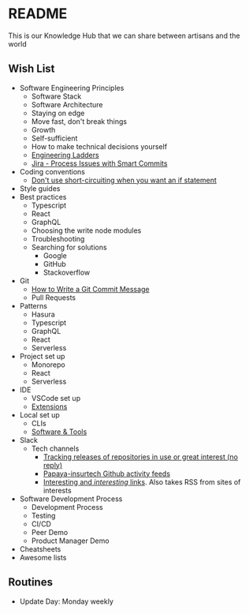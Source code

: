 # README

This is our Knowledge Hub that we can share between artisans and the world

## Wish List

- Software Engineering Principles
  - Software Stack
  - Software Architecture
  - Staying on edge
  - Move fast, don't break things
  - Growth
  - Self-sufficient
  - How to make technical decisions yourself
  - [Engineering Ladders](https://github.com/jorgef/engineeringladders)
  - [Jira - Process Issues with Smart Commits](https://support.atlassian.com/jira-software-cloud/docs/process-issues-with-smart-commits/)
- Coding conventions
  - [Don't use short-circuiting when you want an if statement](https://www.codereadability.com/dont-use-short-circuiting-when-you-want-an-if-statement/)
- Style guides
- Best practices
  - Typescript
  - React
  - GraphQL
  - Choosing the write node modules
  - Troubleshooting
  - Searching for solutions
    - Google
    - GitHub
    - Stackoverflow
- Git
  - [How to Write a Git Commit Message](https://cbea.ms/git-commit/)
  - Pull Requests
- Patterns
  - Hasura
  - Typescript
  - GraphQL
  - React
  - Serverless
- Project set up
  - Monorepo
  - React
  - Serverless
- IDE
  - VSCode set up
  - [Extensions](Software_Artisan_Handbook/VS_Code_Recommended_Extensions.md)
- Local set up
  - CLIs
  - [Software & Tools](Software_Artisan_Handbook/OS_Softwares_And_Tools.md)
- Slack
  - Tech channels
    - [Tracking releases of repositories in use or great interest (no reply)](https://papayainsurtech.slack.com/archives/C03EV0K15NG)
    - [Papaya-insurtech Github activity feeds](https://papayainsurtech.slack.com/archives/C027C8H1DKP)
    - [Interesting and _interesting_ links](https://papayainsurtech.slack.com/archives/C02QQJGJX0V). Also takes RSS from sites of interests
- Software Development Process
  - Development Process
  - Testing
  - CI/CD
  - Peer Demo
  - Product Manager Demo
- Cheatsheets
- Awesome lists

## Routines

- Update Day: Monday weekly
